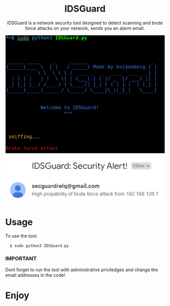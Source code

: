 <div align="center">
<h1>IDSGuard</h1>
<p>IDSGuard is a network security tool designed to detect scanning and brute force attacks on your network, sends you an alarm email. </p>
<img src="https://github.com/L101111/Intrusion-Detection-System-in-Python/blob/main/screen.png" width="600px" /><br>
<img src='https://github.com/L101111/Intrusion-Detection-System-in-Python/blob/main/screen2.png' width='600px'/>
</div>

# Usage

To use the tool:


      $ sudo python3 IDSGuard.py

<h3>IMPORTANT</h3>
Dont forget to run the tool with administrative priviledges and change the email addresses in the code!


# Enjoy
